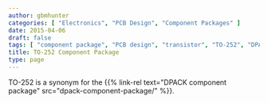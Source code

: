 ```yaml
---
author: gbmhunter
categories: [ "Electronics", "PCB Design", "Component Packages" ]
date: 2015-04-06
draft: false
tags: [ "component package", "PCB design", "transistor", "TO-252", "DPACK" ]
title: TO-252 Component Package
type: page
---
```


TO-252 is a synonym for the {{% link-rel text="DPACK component package" src="dpack-component-package/" %}}.
